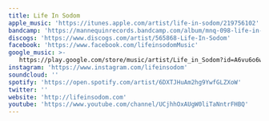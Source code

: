 ```yaml
---
title: Life In Sodom
apple_music: 'https://itunes.apple.com/artist/life-in-sodom/219756102'
bandcamp: 'https://mannequinrecords.bandcamp.com/album/mnq-098-life-in-sodom-the-stains'
discogs: 'https://www.discogs.com/artist/565868-Life-In-Sodom'
facebook: 'https://www.facebook.com/lifeinsodomMusic'
google_music: >-
   https://play.google.com/store/music/artist/Life_in_Sodom?id=A6vu6o6w7kcawgvnnikse4zpyhi
instagram: 'https://www.instagram.com/lifeinsodom'
soundcloud: ''
spotify: 'https://open.spotify.com/artist/6DXTJHuAm2hg9YwfGLZXoW'
twitter: ''
website: 'http://lifeinsodom.com'
youtube: 'https://www.youtube.com/channel/UCjhhOxAUgW0liTaNntrFHBQ'
---
```

